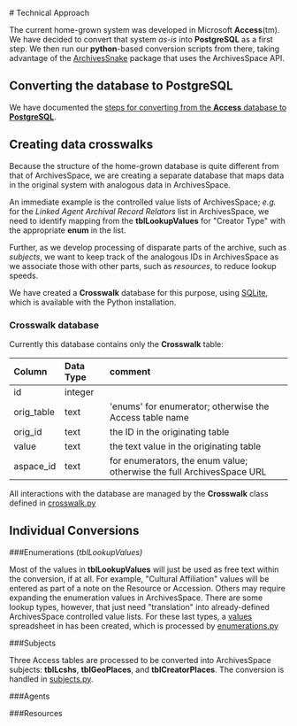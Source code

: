 ﻿﻿﻿﻿﻿﻿﻿# Technical ApproachThe current home-grown system was developed in Microsoft **Access**(tm).  We have decided to convert that system _as-is_ into **PostgreSQL** as a first step.   We then run our **python**-based conversion scripts from there,  taking advantage of the [ArchivesSnake](https://github.com/archivesspace-labs/ArchivesSnake/) package that uses the ArchivesSpace API.## Converting the database to PostgreSQLWe have documented the  [steps for converting from the **Access** database to **PostgreSQL**](db_conversion.md).## Creating data crosswalksBecause the structure of the home-grown database is quite different from that of ArchivesSpace, we are creating a separate database that maps data in the original system with analogous data in ArchivesSpace.An immediate example is the controlled value lists of ArchivesSpace; _e.g._ for the _Linked Agent Archival Record Relators_ list in ArchivesSpace, we need to identify mapping from the **tblLookupValues** for "Creator Type" with the appropriate **enum** in the list.Further, as we develop processing of disparate parts of the archive, such as _subjects_, we want to keep track of the analogous IDs in ArchivesSpace as we associate those with other parts, such as _resources_, to reduce lookup speeds.We have created a **Crosswalk** database for this purpose, using [SQLite](https://www.sqlite.org/index.html), which is available with the Python installation.### Crosswalk databaseCurrently this database contains only the **Crosswalk** table:|  Column | Data Type | comment || :--------- | :---------- | :---------- || id | integer | || orig_table | text | 'enums' for enumerator; otherwise the Access table name || orig_id | text | the ID in the originating table || value | text | the text value in the originating table || aspace_id | text | for enumerators, the enum value; otherwise the full ArchivesSpace URL |All interactions with the database are managed by the  **Crosswalk** class defined in [crosswalk.py](../src/archivesspace_jsonmodel_converter/crosswalker.py)## Individual Conversions###Enumerations (_tblLookupValues)_Most of the values in  **tblLookupValues** will just be used as free text within the conversion, if at all.  For example, "Cultural Affiliation" values will be entered as part of a note on the Resource or Accession.  Others may require expanding the enumeration values in ArchivesSpace. There are some lookup types, however, that just need "translation" into already-defined ArchivesSpace controlled value lists.  For these last types, a [values](../values2enums.csv) spreadsheet in has been created, which is processed by [enumerations.py](../src/archivesspace_jsonmodel_converter/enumerations.py)###SubjectsThree Access tables are processed to be converted into ArchivesSpace subjects: **tblLcshs**, **tblGeoPlaces**, and **tblCreatorPlaces**.  The conversion is handled in [subjects.py](../src/archivesspace_jsonmodel_converter/subjects.py).###Agents###Resources